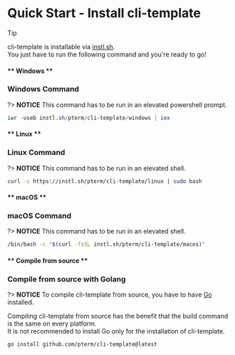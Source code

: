 # Quick Start - Install cli-template

> [!TIP]
> cli-template is installable via [instl.sh](https://instl.sh).\
> You just have to run the following command and you're ready to go!

<!-- tabs:start -->

#### ** Windows **

### Windows Command

?> **NOTICE**
This command has to be run in an elevated powershell prompt.

```powershell
iwr -useb instl.sh/pterm/cli-template/windows | iex
```

#### ** Linux **

### Linux Command

?> **NOTICE**
This command has to be run in an elevated shell.

```bash
curl -s https://instl.sh/pterm/cli-template/linux | sudo bash
```

#### ** macOS **

### macOS Command

?> **NOTICE**
This command has to be run in an elevated shell.

```bash
/bin/bash -c "$(curl -fsSL instl.sh/pterm/cli-template/macos)"
```

#### ** Compile from source **

### Compile from source with Golang

?> **NOTICE**
To compile cli-template from source, you have to have [Go](https://golang.org/) installed.

Compiling cli-template from source has the benefit that the build command is the same on every platform.\
It is not recommended to install Go only for the installation of cli-template.

```command
go install github.com/pterm/cli-template@latest
```

<!-- tabs:end -->
